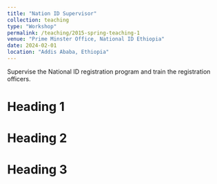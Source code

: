 ```yaml
---
title: "Nation ID Supervisor"
collection: teaching
type: "Workshop"
permalink: /teaching/2015-spring-teaching-1
venue: "Prime Minster Office, National ID Ethiopia"
date: 2024-02-01
location: "Addis Ababa, Ethiopia"
---
```


Supervise the National ID registration program and train the registration officers.

Heading 1
======

Heading 2
======

Heading 3
======
